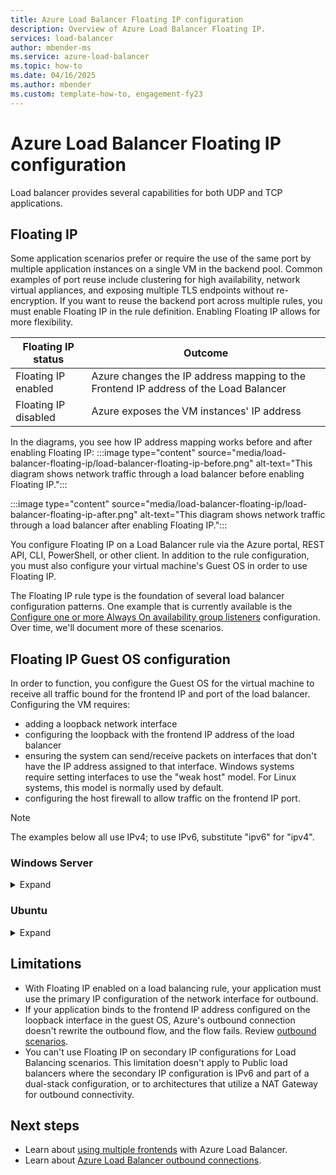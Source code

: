 ```yaml
---
title: Azure Load Balancer Floating IP configuration
description: Overview of Azure Load Balancer Floating IP.
services: load-balancer
author: mbender-ms
ms.service: azure-load-balancer
ms.topic: how-to
ms.date: 04/16/2025
ms.author: mbender
ms.custom: template-how-to, engagement-fy23
---
```


# Azure Load Balancer Floating IP configuration

Load balancer provides several capabilities for both UDP and TCP applications.

## Floating IP

Some application scenarios prefer or require the use of the same port by multiple application instances on a single VM in the backend pool. Common examples of port reuse include clustering for high availability, network virtual appliances, and exposing multiple TLS endpoints without re-encryption. If you want to reuse the backend port across multiple rules, you must enable Floating IP in the rule definition. Enabling Floating IP allows for more flexibility. 

| Floating IP status | Outcome |
| --- | --- | 
| Floating IP enabled | Azure changes the IP address mapping to the Frontend IP address of the Load Balancer | 
| Floating IP disabled |  Azure exposes the VM instances' IP address |

In the diagrams, you see how IP address mapping works before and after enabling Floating IP:
:::image type="content" source="media/load-balancer-floating-ip/load-balancer-floating-ip-before.png" alt-text="This diagram shows network traffic through a load balancer before enabling Floating IP.":::

:::image type="content" source="media/load-balancer-floating-ip/load-balancer-floating-ip-after.png" alt-text="This diagram shows network traffic through a load balancer after enabling Floating IP.":::

You configure Floating IP on a Load Balancer rule via the Azure portal, REST API, CLI, PowerShell, or other client. In addition to the rule configuration, you must also configure your virtual machine's Guest OS in order to use Floating IP.

The Floating IP rule type is the foundation of several load balancer configuration patterns. One example that is currently available is the [Configure one or more Always On availability group listeners](/azure/azure-sql/virtual-machines/windows/availability-group-listener-powershell-configure) configuration. Over time, we'll document more of these scenarios.

## Floating IP Guest OS configuration

In order to function, you configure the Guest OS for the virtual machine to receive all traffic bound for the frontend IP and port of the load balancer. Configuring the VM requires:
* adding a loopback network interface
* configuring the loopback with the frontend IP address of the load balancer
* ensuring the system can send/receive packets on interfaces that don't have the IP address assigned to that interface. Windows systems require setting interfaces to use the "weak host" model. For Linux systems, this model is normally used by default.
* configuring the host firewall to allow traffic on the frontend IP port.

> [!NOTE]
> The examples below all use IPv4; to use IPv6, substitute "ipv6" for "ipv4".

### Windows Server

<details>
  <summary>Expand</summary>

For each VM in the backend pool, run the following commands at a Windows Command Prompt on the server.  

1. To get the list of interface names you have on your VM, enter this command:

```console
netsh interface ipv4 show interface 
```
1. For the VM NIC (Azure managed), enter the following command after replacing **interface-name** with the name of the interface you want to use:

```console
netsh interface ipv4 set interface <interface-name> weakhostreceive=enabled
```
1. For each loopback interface you added, enter these commands after replacing **loopback-interface-name** with the name of the loopback interface and **floating-IP** and **floating-IPnetmask** with the appropriate values that correspond to the load balancer frontend IP:

```console
netsh interface ipv4 add addr <loopback-interface-name> <floating-IP> <floating-IPnetmask>
netsh interface ipv4 set interface <loopback-interface-name> weakhostreceive=enabled  weakhostsend=enabled 
```
1. Finally, if the guest host uses a firewall, ensure a rule set up so the traffic can reach the VM on the appropriate ports. This example configuration assumes a load balancer frontend IP configuration of 1.2.3.4 and a load balancing rule for port 80:

```console
netsh int ipv4 set int "Ethernet" weakhostreceive=enabled
netsh int ipv4 add addr "Loopback Pseudo-Interface 1" 1.2.3.4 255.255.255.0
netsh int ipv4 set int "Loopback Pseudo-Interface 1" weakhostreceive=enabled weakhostsend=enabled
netsh advfirewall firewall add rule name="http" protocol=TCP localport=80 dir=in action=allow enable=yes
```
</details>

### Ubuntu

<details>
  <summary>Expand</summary>

For each VM in the backend pool, run the following commands via an SSH session.

1. To get the list of interface names you have on your VM, type this command:

```console
ip addr
```
1. For each loopback interface you added, enter these commands after replacing **loopback-interface-name** with the name of the loopback interface and **floating-IP** and **floating-IPnetmask** with the appropriate values that correspond to the load balancer frontend IP:

```console
sudo ip addr add <floating-IP>/<floating-IPnetmask> dev lo:0
```
1. Finally, if the guest host uses a firewall, ensure a rule set up so the traffic can reach the VM on the appropriate ports. This example configuration assumes a load balancer frontend IP configuration of 1.2.3.4, a load balancing rule for port 80, and the use of [UFW (Uncomplicated Firewall)](https://www.wikipedia.org/wiki/Uncomplicated_Firewall) in Ubuntu.

```console
sudo ip addr add 1.2.3.4/24 dev lo:0
sudo ufw allow 80/tcp
```
</details>

## <a name = "limitations"></a>Limitations 

-  With Floating IP enabled on a load balancing rule, your application must use the primary IP configuration of the network interface for outbound.
-  If your application binds to the frontend IP address configured on the loopback interface in the guest OS, Azure's outbound connection doesn't rewrite the outbound flow, and the flow fails. Review [outbound scenarios](load-balancer-outbound-connections.md).
- You can't use Floating IP on secondary IP configurations for Load Balancing scenarios. This limitation doesn't apply to Public load balancers where the secondary IP configuration is IPv6 and part of a dual-stack configuration, or to architectures that utilize a NAT Gateway for outbound connectivity.

## Next steps

- Learn about [using multiple frontends](load-balancer-multivip-overview.md) with Azure Load Balancer.
- Learn about [Azure Load Balancer outbound connections](load-balancer-outbound-connections.md).
